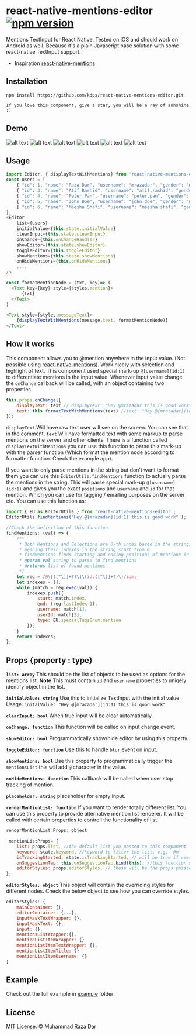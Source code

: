 # react-native-mentions-editor [![npm version](https://badge.fury.io/js/react-native-mentions-editor.svg)](https://badge.fury.io/js/react-native-mentions-editor)
Mentions TextInput for React Native. Tested on iOS and should work on Android as well. Because it's a plain Javascript base solution with some react-native TextInput support. 
 - Inspiration [react-native-mentions](https://github.com/harshq/react-native-mentions)


## Installation

```npm install https://github.com/kdps/react-native-mentions-editor.git```

```
If you love this component, give a star, you will be a ray of sunshine :)
```

## Demo

![alt text](screens/m1.gif "Screenshots")
![alt text](screens/m2.gif "Screenshots")
![alt text](screens/m3.gif "Screenshots")
![alt text](screens/m-zoom-speed-1.gif "Screenshots")
![alt text](screens/m-zoom-speed-2.gif "Screenshots")
![alt text](screens/m-zoom-speed-3.gif "Screenshots")

## Usage

```js
import Editor, { displayTextWithMentions} from 'react-native-mentions-editor';
const users = [ 
    { "id": 1, "name": "Raza Dar", "username": "mrazadar", "gender": "male"},
    { "id": 3, "name": "Atif Rashid", "username": "atif.rashid", "gender": "male"},
    { "id": 4, "name": "Peter Pan", "username": "peter.pan", "gender": "male"},
    { "id": 5, "name": "John Doe", "username": "john.doe", "gender": "male"}, 
    { "id": 6, "name": "Meesha Shafi", "username": "meesha.shafi", "gender": "female"}
];
<Editor 
    list={users} 
    initialValue={this.state.initialValue}
    clearInput={this.state.clearInput}
    onChange={this.onChangeHandler}
    showEditor={this.state.showEditor}
    toggleEditor={this.toggleEditor}
    showMentions={this.state.showMentions}
    onHideMentions={this.onHideMentions}
    ....
/>

const formatMentionNode = (txt, key)=> (
  <Text key={key} style={styles.mention}>
      {txt}
  </Text>
)

<Text style={styles.messageText}>
    {displayTextWithMentions(message.text, formatMentionNode)}
</Text>
```
## How it works 

This component allows you to @mention anywhere in the input value. (Not possible using [react-native-mentions](https://github.com/harshq/react-native-mentions)). 
Work nicely with selection and highlight of text. This component used special mark-up `@[username](id:1)` to differentiate mentions in the input value. 
Whenever input value change the `onChange` callback will be called, with an object containing two properties. 

```js 
this.props.onChange({
    displayText: text,// displayText: "Hey @mrazadar this is good work"
    text: this.formatTextWithMentions(text) //text: "Hey @[mrazadar](id:1) this is good work" 
});
```

`displayText` Will have raw text user will see on the screen. You can see that in the comment. 
`text` Will have formatted text with some markup to parse mentions on the server and other clients. There is a function called `displayTextWithMentions` you can use this function to parse this mark-up with the parser function (Which format the mention node according to formatter function. Check the example app). 

If you want to only parse mentions in the string but don't want to format them you can use this `EditorUtils.findMentions` function to actually parse the mentions in the string. 
This will parse special mark-up `@[username](id:1)` and gives you the exact `positions` and `username` and `id` for that mention. Which you can use for tagging / emailing purposes on the server etc.
You can use this function as: 


```js
import { EU as EditorUtils } from 'react-native-mentions-editor';
EditorUtils.findMentions("Hey @[mrazadar](id:1) this is good work" );

//Check the definition of this function
findMentions: (val) => {
    /**
     * Both Mentions and Selections are 0-th index based in the strings
     * meaning their indexes in the string start from 0
     * findMentions finds starting and ending positions of mentions in the given text
     * @param val string to parse to find mentions
     * @returns list of found mentions 
     */
    let reg = /@\[([^\]]+?)\]\(id:([^\]]+?)\)/igm;
    let indexes = [];
    while (match = reg.exec(val)) {
        indexes.push({
            start: match.index, 
            end: (reg.lastIndex-1),
            username: match[1],
            userId: match[2],
            type: EU.specialTagsEnum.mention
        });
    }
    return indexes;
},
```

## Props {property : type}

**`list: array`** This should be the list of objects to be used as options for the mentions list. **Note** This must contain `id` and `username` properties to uniqely identify object in the list. 

**`initialValue: string`** Use this to initialize TextInput with the initial value. Usage. `initalValue: "Hey @[mrazadar](id:1) this is good work"`

**`clearInput: bool`** When true input will be clear automatically. 

**`onChange: function`** This function will be called on input change event.  

**`showEditor: bool`** Programmatically show/hide editor by using this property. 

**`toggleEditor: function`** Use this to handle `blur` event on input. 

**`showMentions: bool`** Use this property to programmatically trigger the `mentionsList` this will add `@` character in the value.

**`onHideMentions: function`** This callback will be called when user stop tracking of mention. 

**`placeholder: string`** placeholder for empty input. 

**`renderMentionList: function`** If you want to render totally different list. You can use this property to provide alternative mention list renderer. It will be called with certain properties to controll the functionality of list.

```js
renderMentionList Props: object

 mentionListProps= {
    list: props.list, //the default list you passed to this component
    keyword: state.keyword, //keyword to filter the list. e.g. `@m`
    isTrackingStarted: state.isTrackingStarted, // will be true if user started typing `@` 
    onSuggestionTap: this.onSuggestionTap.bind(this), //this function should be called once user press on the list item
    editorStyles: props.editorStyles, // these will be the props passed to the Editor component. 
};

```
**`editorStyles: object`** This object will contain the overriding styles for different nodes. Check the below object to see how you can override styles. 

```js 
editorStyles: {
    mainContainer: {}, 
    editorContainer: {...}, 
    inputMaskTextWrapper: {},
    inputMaskText: {},
    input: {},
    mentionsListWrapper:{},
    mentionListItemWrapper: {} 
    mentionListItemTextWrapper: {},
    mentionListItemTitle: {}
    mentionListItemUsername: {}
}
```

## Example 

Check out the full example in  [example](https://github.com/mrazadar/react-native-mentions-editor/tree/master/example) folder

## License

[MIT License](http://opensource.org/licenses/mit-license.html). © Muhammad Raza Dar
